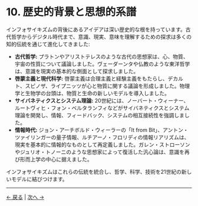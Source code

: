 # 10. 歴史的背景と思想的系譜

インフォサイキズムの背後にあるアイデアは深い歴史的な根を持っています。古代哲学からデジタル時代まで、意識、現実、意味を理解するための探求は多くの知的伝統を通じて進化してきました:

- **古代哲学:** プラトンやアリストテレスのような古代の思想家は、心、物質、宇宙の性質について議論しました。ヴェーダーンタや仏教のような東洋哲学は、意識を現実の基本的な側面として探求しました。
- **啓蒙主義と現代科学:** 啓蒙主義は合理主義と経験主義をもたらし、デカルト、スピノザ、ライプニッツが心と物質に関する議論を形成しました。物理学と生物学の台頭は、物質と生命の新しいモデルを導入しました。
- **サイバネティクスとシステム理論:** 20世紀には、ノーバート・ウィーナー、ルートヴィヒ・フォン・ベルタランフィなどがサイバネティクスとシステム理論を開発し、情報、フィードバック、システムの相互接続性を強調しました。
- **情報時代:** ジョン・アーチボルド・ウィーラーの「It from Bit」、アントン・ツァイリンガーの量子情報、ルチアーノ・フロリディの情報リアリズムは、現実を基本的に情報的なものとして再定義しました。ガレン・ストローソンやジュリオ・トノーニのような思想家によって復活した汎心論は、意識を再び形而上学の中心に据えました。

インフォサイキズムはこれらの伝統を統合し、哲学、科学、技術を21世紀の新しいモデルに結びつけます。

---
<div class="navigation-links">
<a href="09_未解決の問い.md" class="nav-link prev-link">← 戻る</a> | <a href="11_ケーススタディ.md" class="nav-link next-link">次へ →</a>
</div>
